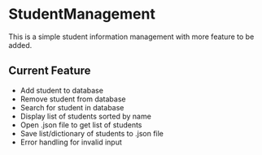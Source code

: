 # StudentManagement
This is a simple student information management with more feature to be added.
## Current Feature
* Add student to database
* Remove student from database 
* Search for student in database
* Display list of students sorted by name
* Open .json file to get list of students
* Save list/dictionary of students to .json file
* Error handling for invalid input